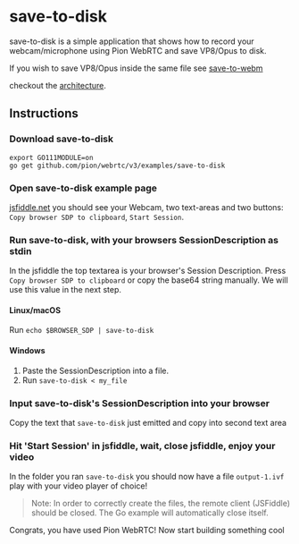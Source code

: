 # save-to-disk

save-to-disk is a simple application that shows how to record your webcam/microphone using Pion WebRTC and save VP8/Opus to disk.

If you wish to save VP8/Opus inside the same file see [save-to-webm](https://github.com/pion/example-webrtc-applications/tree/master/save-to-webm)

checkout the [architecture](https://viewer.diagrams.net/?tags=%7B%7D&highlight=FFFFFF&edit=_blank&layers=1&nav=1&title=drawio#Uhttps%3A%2F%2Fraw.githubusercontent.com%2Fmohammadne%2FwebRTC%2Fmaster%2Fexamples%2Fsave-to-disk%2Farchitecture.drawio).

## Instructions

### Download save-to-disk

```
export GO111MODULE=on
go get github.com/pion/webrtc/v3/examples/save-to-disk
```

### Open save-to-disk example page

[jsfiddle.net](https://jsfiddle.net/xjcve6d3/) you should see your Webcam, two text-areas and two buttons: `Copy browser SDP to clipboard`, `Start Session`.

### Run save-to-disk, with your browsers SessionDescription as stdin

In the jsfiddle the top textarea is your browser's Session Description. Press `Copy browser SDP to clipboard` or copy the base64 string manually.
We will use this value in the next step.

#### Linux/macOS

Run `echo $BROWSER_SDP | save-to-disk`

#### Windows

1. Paste the SessionDescription into a file.
1. Run `save-to-disk < my_file`

### Input save-to-disk's SessionDescription into your browser

Copy the text that `save-to-disk` just emitted and copy into second text area

### Hit 'Start Session' in jsfiddle, wait, close jsfiddle, enjoy your video

In the folder you ran `save-to-disk` you should now have a file `output-1.ivf` play with your video player of choice!
> Note: In order to correctly create the files, the remote client (JSFiddle) should be closed. The Go example will automatically close itself.

Congrats, you have used Pion WebRTC! Now start building something cool
